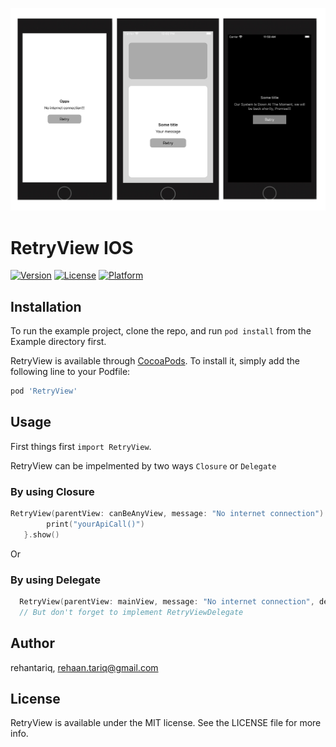 

<p align="center">
<img src='https://github.com/Rehantariq/RetryView/blob/master/Example/RetryView/Images.xcassets/retryview-1.imageset/retryview-1.jpg' />
</p>

# RetryView IOS


[![Version](https://img.shields.io/cocoapods/v/RetryView.svg?style=flat)](https://cocoapods.org/pods/RetryView)
[![License](https://img.shields.io/cocoapods/l/RetryView.svg?style=flat)](https://cocoapods.org/pods/RetryView)
[![Platform](https://img.shields.io/cocoapods/p/RetryView.svg?style=flat)](https://cocoapods.org/pods/RetryView)


## Installation

To run the example project, clone the repo, and run `pod install` from the Example directory first.

RetryView is available through [CocoaPods](https://cocoapods.org/RetryView). To install
it, simply add the following line to your Podfile:

```ruby
pod 'RetryView'
```

## Usage

First things first `import RetryView`.

RetryView can be impelmented by two ways `Closure` or  `Delegate`

### By using Closure
```swift
RetryView(parentView: canBeAnyView, message: "No internet connection") {
        print("yourApiCall()")
   }.show()
```

Or 

###  By using Delegate
```swift
  RetryView(parentView: mainView, message: "No internet connection", delegate: self).show()
  // But don't forget to implement RetryViewDelegate
```


## Author

rehantariq, rehaan.tariq@gmail.com

## License

RetryView is available under the MIT license. See the LICENSE file for more info.

